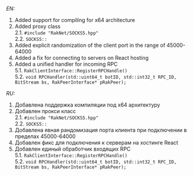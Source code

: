 <!--
EN:
-->

*EN:*
1. Added support for compiling for x64 architecture
2. Added proxy class\
   2.1. `#include "RakNet/SOCKS5.hpp"`\
   2.2. `SOCKS5::`
3. Added explicit randomization of the client port in the range of 45000-64000
4. Added a fix for connecting to servers on React hosting
5. Added a unified handler for incoming RPC\
   5.1. `RakClientInterface::RegisterRPCHandle()`\
   5.2. `void RPCHandler(std::uint64_t botID, std::int32_t RPC_ID, BitStream bs, RakPeerInterface* pRakPeer);`

<!--
RU:
-->

*RU:*
1. Добавлена поддержка компиляции под x64 архитектуру
2. Добавлен прокси класс\
   2.1. `#include "RakNet/SOCKS5.hpp"`\
   2.2. `SOCKS5::`
3. Добавлена явная рандомизация порта клиента при подключении в пределах 45000-64000
4. Добавлен фикс для подключения к серверам на хостинге React
5. Добавлен единый обработчик входящих RPC\
   5.1. `RakClientInterface::RegisterRPCHandle()`\
   5.2. `void RPCHandler(std::uint64_t botID, std::int32_t RPC_ID, BitStream bs, RakPeerInterface* pRakPeer);`
